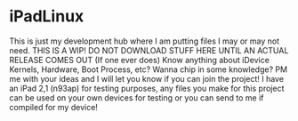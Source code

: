 # iPadLinux
This is just my development hub where I am putting files I may or may not need.
THIS IS A WIP! DO NOT DOWNLOAD STUFF HERE UNTIL AN ACTUAL RELEASE COMES OUT (If one ever does)
Know anything about iDevice Kernels, Hardware, Boot Process, etc? Wanna chip in some knowledge? PM me with your ideas and I will let you know if you can join the project!
I have an iPad 2,1 (n93ap) for testing purposes, any files you make for this project can be used on your own devices for testing or you can send to me if compiled for my device!
